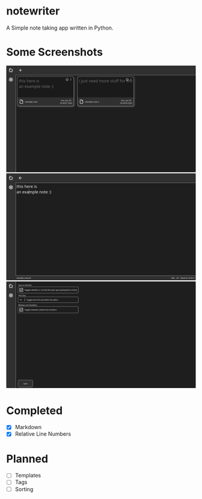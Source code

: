 # notewriter

A Simple note taking app written in Python.

# Some Screenshots

![The home page of the editor.](/assets/home_page.png)
![What it looks like when actually editing the notes.](/assets/editing_note.png)
![The settings page.](/assets/settings.png)

# Completed
- [x] Markdown
- [x] Relative Line Numbers

# Planned
- [ ] Templates
- [ ] Tags
- [ ] Sorting
